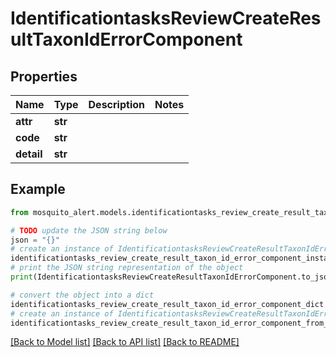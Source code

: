 # IdentificationtasksReviewCreateResultTaxonIdErrorComponent


## Properties

Name | Type | Description | Notes
------------ | ------------- | ------------- | -------------
**attr** | **str** |  | 
**code** | **str** |  | 
**detail** | **str** |  | 

## Example

```python
from mosquito_alert.models.identificationtasks_review_create_result_taxon_id_error_component import IdentificationtasksReviewCreateResultTaxonIdErrorComponent

# TODO update the JSON string below
json = "{}"
# create an instance of IdentificationtasksReviewCreateResultTaxonIdErrorComponent from a JSON string
identificationtasks_review_create_result_taxon_id_error_component_instance = IdentificationtasksReviewCreateResultTaxonIdErrorComponent.from_json(json)
# print the JSON string representation of the object
print(IdentificationtasksReviewCreateResultTaxonIdErrorComponent.to_json())

# convert the object into a dict
identificationtasks_review_create_result_taxon_id_error_component_dict = identificationtasks_review_create_result_taxon_id_error_component_instance.to_dict()
# create an instance of IdentificationtasksReviewCreateResultTaxonIdErrorComponent from a dict
identificationtasks_review_create_result_taxon_id_error_component_from_dict = IdentificationtasksReviewCreateResultTaxonIdErrorComponent.from_dict(identificationtasks_review_create_result_taxon_id_error_component_dict)
```
[[Back to Model list]](../README.md#documentation-for-models) [[Back to API list]](../README.md#documentation-for-api-endpoints) [[Back to README]](../README.md)


